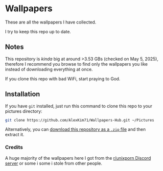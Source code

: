# Wallpapers

These are all the wallpapers I have collected.

I try to keep this repo up to date.

## Notes

This repository is _kinda_ big at around >3.53 GBs (checked on May 5, 2025), therefore I recommend you browse to find only the wallpapers you like instead of downloading everything at once.

If you clone this repo with bad WiFi, start praying to God.

## Installation

If you have `git` installed, just run this command to clone this repo to your pictures directory:
```sh
git clone https://github.com/AlexKim71/Wallpapers-Hub.git ~/Pictures
```

Alternatively, you can [download this repository as a `.zip` file](https://github.com/AlexKim71/Wallpapers-Hub/archive/refs/heads/main.zip) and then extract it.

### Credits

A huge majority of the wallpapers here I got from the [r/unixporn Discord server](https://discord.gg/unixporn) or some i some i stole from other people.
